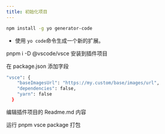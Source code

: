 ```yaml
---
title: 初始化项目
---
```

```sh
npm install -g yo generator-code
```


* 使用 `yo code`命令生成一个新的扩展。

pnpm i -D @vscode/vsce 安装到插件项目

在 package.json 添加字段

```sh
"vsce": {
    "baseImagesUrl": "https://my.custom/base/images/url",
    "dependencies": false,
    "yarn": false
  }
```

编辑插件项目的 Readme.md 内容

运行 pnpm vsce package 打包
